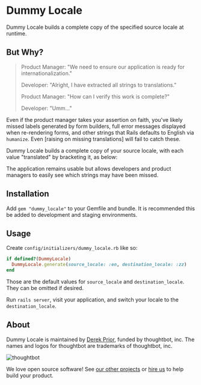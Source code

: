 # Dummy Locale

Dummy Locale builds a complete copy of the specified source locale at runtime.

## But Why?

> Product Manager: "We need to ensure our application is ready for
> internationalization."
>
> Developer: "Alright, I have extracted all strings to translations."
>
> Product Manager: "How can I verify this work is complete?"
>
> Developer: "Umm..."

Even if the product manager takes your assertion on faith, you've likely missed
labels generated by form builders, full error messages displayed when
re-rendering forms, and other strings that Rails defaults to English via
`humanize`. Even [raising on missing translations] will fail to catch these.

Dummy Locale builds a complete copy of your source locale, with each value
"translated" by bracketing it, as below:

The application remains usable but allows developers and product managers to
easily see which strings may have been missed.

## Installation

Add `gem "dummy_locale"` to your Gemfile and bundle. It is recommended this be
added to development and staging environments.

## Usage

Create `config/initializers/dummy_locale.rb` like so:

```ruby
if defined?(DummyLocale)
  DummyLocale.generate(source_locale: :en, destination_locale: :zz)
end
```

Those are the default values for `source_locale` and `destination_locale`. They
can be omitted if desired.

Run `rails server`, visit your application, and switch your locale to the
`destination_locale`.

## About

Dummy Locale is maintained by [Derek Prior], funded by thoughtbot, inc. The
names and logos for thoughtbot are trademarks of thoughtbot, inc.

[Derek Prior]: http://prioritized.net
![thoughtbot](https://thoughtbot.com/logo.png)

We love open source software! See [our other projects][community] or [hire
us][hire] to help build your product.

[community]: https://thoughtbot.com/community?utm_source=github
[hire]: https://thoughtbot.com/hire-us?utm_source=github
